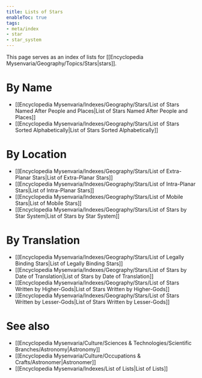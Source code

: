 ```yaml
---
title: Lists of Stars
enableToc: true
tags:
- meta/index
- star
- star_system
---
```


This page serves as an index of lists for [[Encyclopedia Mysenvaria/Geography/Topics/Stars|stars]]. 

# By Name
- [[Encyclopedia Mysenvaria/Indexes/Geography/Stars/List of Stars Named After People and Places|List of Stars Named After People and Places]]
- [[Encyclopedia Mysenvaria/Indexes/Geography/Stars/List of Stars Sorted Alphabetically|List of Stars Sorted Alphabetically]]

# By Location
- [[Encyclopedia Mysenvaria/Indexes/Geography/Stars/List of Extra-Planar Stars|List of Extra-Planar Stars]]
- [[Encyclopedia Mysenvaria/Indexes/Geography/Stars/List of Intra-Planar Stars|List of Intra-Planar Stars]]
- [[Encyclopedia Mysenvaria/Indexes/Geography/Stars/List of Mobile Stars|List of Mobile Stars]]
- [[Encyclopedia Mysenvaria/Indexes/Geography/Stars/List of Stars by Star System|List of Stars by Star System]]

# By Translation
- [[Encyclopedia Mysenvaria/Indexes/Geography/Stars/List of Legally Binding Stars|List of Legally Binding Stars]]
- [[Encyclopedia Mysenvaria/Indexes/Geography/Stars/List of Stars by Date of Translation|List of Stars by Date of Translation]]
- [[Encyclopedia Mysenvaria/Indexes/Geography/Stars/List of Stars Written by Higher-Gods|List of Stars Written by Higher-Gods]]
- [[Encyclopedia Mysenvaria/Indexes/Geography/Stars/List of Stars Written by Lesser-Gods|List of Stars Written by Lesser-Gods]]

# See also
- [[Encyclopedia Mysenvaria/Culture/Sciences & Technologies/Scientific Branches/Astronomy|Astronomy]]
- [[Encyclopedia Mysenvaria/Culture/Occupations & Crafts/Astronomer|Astronomer]]
- [[Encyclopedia Mysenvaria/Indexes/List of Lists|List of Lists]]
